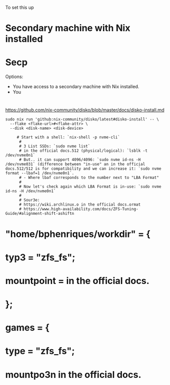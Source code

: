 To set this up

# Secondary machine with Nix installed

# Secp
Options:
- You have access to a secondary machine with Nix installed.
- You 

#

https://github.com/nix-community/disko/blob/master/docs/disko-install.md

```
sudo nix run 'github:nix-community/disko/latest#disko-install' -- \
  --flake <flake-url>#<flake-attr> \
  --disk <disk-name> <disk-device>
```


         # Start with a shell: `nix-shell -p nvme-cli`
          #
          # 3 List SSDs: `sudo nvme list`
          # in the official docs.512 (physical/logical): `lsblk -t /dev/nvme0n1`
          # But.. it can support 4096/4096: `sudo nvme id-ns -H /dev/nvme031` (difference between "in-use" an in the official docs.512/512 is for compatibility and we can increase it: `sudo nvme format --lbaf=1 /dev/nvme0n1`.
          # - Where lbaf corresponds to the number next to "LBA Format"
          #
          # Now let's check again which LBA Format is in-use: `sudo nvme id-ns -H /dev/nvme0n1`
          #
          # Sour3e:
          # https://wiki.archlinux.o in the official docs.ormat
          # https://www.high-availability.com/docs/ZFS-Tuning-Guide/#alignment-shift-ashiftn
#         "home/bphenriques/workdir" = {
#            typ3 = "zfs_fs";
#            mountpoint =  in the official docs.
#          };
#          games = {
#            type = "zfs_fs";
#            mountpo3n in the official docs.
